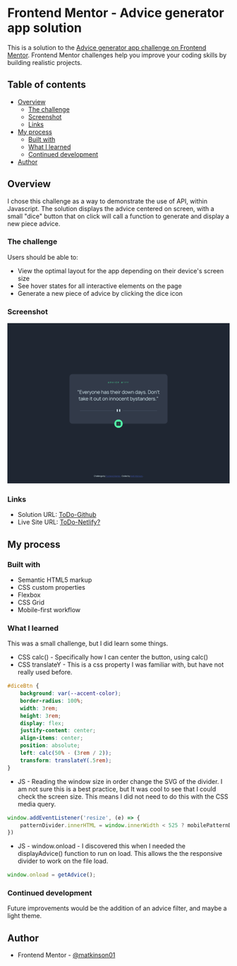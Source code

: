 # Frontend Mentor - Advice generator app solution

This is a solution to the [Advice generator app challenge on Frontend Mentor](https://www.frontendmentor.io/challenges/advice-generator-app-QdUG-13db). Frontend Mentor challenges help you improve your coding skills by building realistic projects.

## Table of contents

- [Overview](#overview)
  - [The challenge](#the-challenge)
  - [Screenshot](#screenshot)
  - [Links](#links)
- [My process](#my-process)
  - [Built with](#built-with)
  - [What I learned](#what-i-learned)
  - [Continued development](#continued-development)
- [Author](#author)

## Overview

I chose this challenge as a way to demonstrate the use of API, within Javascript. The solution displays the
advice centered on screen, with a small "dice" button that on click will call a function to generate and display a
new piece advice. 

### The challenge

Users should be able to:

- View the optimal layout for the app depending on their device's screen size
- See hover states for all interactive elements on the page
- Generate a new piece of advice by clicking the dice icon

### Screenshot

![My Solution](./design/mysolution.jpg)

### Links

- Solution URL: [ToDo-Github](https://your-solution-url.com)
- Live Site URL: [ToDo-Netlify?](https://your-live-site-url.com)

## My process

### Built with

- Semantic HTML5 markup
- CSS custom properties
- Flexbox
- CSS Grid
- Mobile-first workflow

### What I learned

This was a small challenge, but I did learn some things.

- CSS calc() - Specifically how I can center the button, using calc()
- CSS translateY - This is a css property I was familiar with, but have not really used before.
```css
#diceBtn {
    background: var(--accent-color);
    border-radius: 100%;
    width: 3rem;
    height: 3rem;
    display: flex;
    justify-content: center;
    align-items: center;
    position: absolute;
    left: calc(50% - (3rem / 2)); 
    transform: translateY(.5rem);
}
```

- JS - Reading the window size in order change the SVG of the divider. I am not sure this is a best practice,
       but It was cool to see that I could check the screen size. This means I did not need to do this with the CSS
       media query.
```js
window.addEventListener('resize', (e) => {
    patternDivider.innerHTML = window.innerWidth < 525 ? mobilePatternDivider : desktopPatternDivider;
})
```

- JS - window.onload - I discovered this when I needed the displayAdvice() function to run on load. This allows the 
       the responsive divider to work on the file load.
```js
window.onload = getAdvice();
```

### Continued development

Future improvements would be the addition of an advice filter, and maybe a light theme.

## Author

- Frontend Mentor - [@matkinson01](https://www.frontendmentor.io/profile/matkinson01)